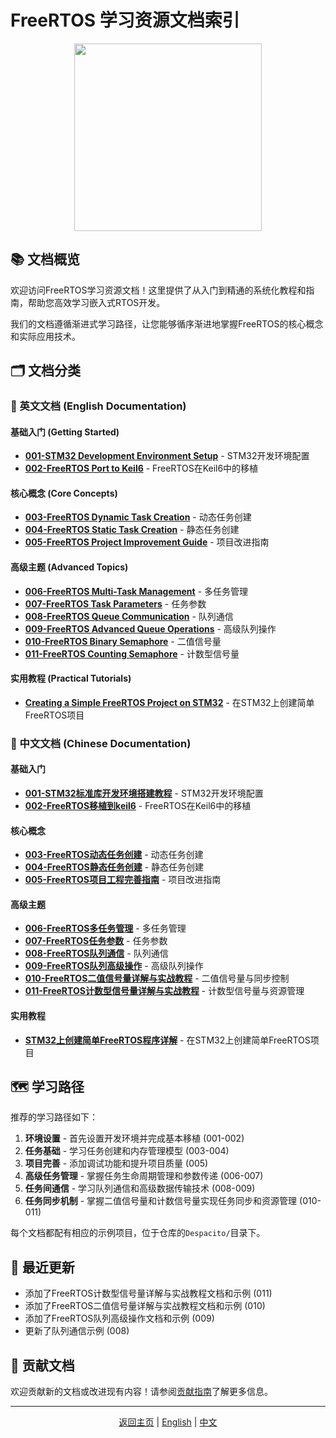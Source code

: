 # FreeRTOS 学习资源文档索引

<div align="center">
<img src="https://www.freertos.org/fr-content-src/uploads/2018/07/logo-1.jpg" width="300">
</div>

## 📚 文档概览

欢迎访问FreeRTOS学习资源文档！这里提供了从入门到精通的系统化教程和指南，帮助您高效学习嵌入式RTOS开发。

我们的文档遵循渐进式学习路径，让您能够循序渐进地掌握FreeRTOS的核心概念和实际应用技术。

## 🗂️ 文档分类

### 📖 英文文档 (English Documentation)

#### 基础入门 (Getting Started)
* **[001-STM32 Development Environment Setup](en/001-STM32-Development-Environment-Setup.md)** - STM32开发环境配置
* **[002-FreeRTOS Port to Keil6](en/002-FreeRTOS-Port-to-Keil6.md)** - FreeRTOS在Keil6中的移植

#### 核心概念 (Core Concepts)
* **[003-FreeRTOS Dynamic Task Creation](en/003-FreeRTOS-Dynamic-Task-Creation.md)** - 动态任务创建
* **[004-FreeRTOS Static Task Creation](en/004-FreeRTOS-Static-Task-Creation.md)** - 静态任务创建
* **[005-FreeRTOS Project Improvement Guide](en/005-FreeRTOS-Project-Improvement-Guide.md)** - 项目改进指南

#### 高级主题 (Advanced Topics)
* **[006-FreeRTOS Multi-Task Management](en/006-FreeRTOS-Multi-Task-Management.md)** - 多任务管理
* **[007-FreeRTOS Task Parameters](en/007-FreeRTOS-Task-Parameters.md)** - 任务参数
* **[008-FreeRTOS Queue Communication](en/008-FreeRTOS-Queue-Communication.md)** - 队列通信
* **[009-FreeRTOS Advanced Queue Operations](en/009-FreeRTOS-Queue-Advanced-Operations.md)** - 高级队列操作
* **[010-FreeRTOS Binary Semaphore](en/010-FreeRTOS-Binary-Semaphore.md)** - 二值信号量
* **[011-FreeRTOS Counting Semaphore](en/011-FreeRTOS-Counting-Semaphore.md)** - 计数型信号量

#### 实用教程 (Practical Tutorials)
* **[Creating a Simple FreeRTOS Project on STM32](en/tutorials/Creating-Simple-FreeRTOS-Project-on-STM32.md)** - 在STM32上创建简单FreeRTOS项目

### 📖 中文文档 (Chinese Documentation)

#### 基础入门
* **[001-STM32标准库开发环境搭建教程](zh/001-STM32标准库开发环境搭建教程.md)** - STM32开发环境配置
* **[002-FreeRTOS移植到keil6](zh/002-FreeRTOS移植到keil6.md)** - FreeRTOS在Keil6中的移植

#### 核心概念
* **[003-FreeRTOS动态任务创建](zh/003-FreeRTOS动态任务创建.md)** - 动态任务创建
* **[004-FreeRTOS静态任务创建](zh/004-FreeRTOS静态任务创建.md)** - 静态任务创建
* **[005-FreeRTOS项目工程完善指南](zh/005-FreeRTOS项目工程完善指南.md)** - 项目改进指南

#### 高级主题
* **[006-FreeRTOS多任务管理](zh/006-FreeRTOS多任务管理.md)** - 多任务管理
* **[007-FreeRTOS任务参数](zh/007-FreeRTOS任务参数.md)** - 任务参数
* **[008-FreeRTOS队列通信](zh/008-FreeRTOS队列通信.md)** - 队列通信
* **[009-FreeRTOS队列高级操作](zh/009-FreeRTOS队列高级操作.md)** - 高级队列操作
* **[010-FreeRTOS二值信号量详解与实战教程](zh/010-FreeRTOS二值信号量详解与实战教程.md)** - 二值信号量与同步控制
* **[011-FreeRTOS计数型信号量详解与实战教程](zh/011-FreeRTOS计数型信号量详解与实战教程.md)** - 计数型信号量与资源管理

#### 实用教程
* **[STM32上创建简单FreeRTOS程序详解](zh/tutorials/STM32上创建简单FreeRTOS程序详解.md)** - 在STM32上创建简单FreeRTOS项目

## 🗺️ 学习路径

推荐的学习路径如下：

1. **环境设置** - 首先设置开发环境并完成基本移植 (001-002)
2. **任务基础** - 学习任务创建和内存管理模型 (003-004)
3. **项目完善** - 添加调试功能和提升项目质量 (005)
4. **高级任务管理** - 掌握任务生命周期管理和参数传递 (006-007)
5. **任务间通信** - 学习队列通信和高级数据传输技术 (008-009)
6. **任务同步机制** - 掌握二值信号量和计数信号量实现任务同步和资源管理 (010-011)

每个文档都配有相应的示例项目，位于仓库的`Despacito/`目录下。

## 🔄 最近更新

* 添加了FreeRTOS计数型信号量详解与实战教程文档和示例 (011)
* 添加了FreeRTOS二值信号量详解与实战教程文档和示例 (010)
* 添加了FreeRTOS队列高级操作文档和示例 (009)
* 更新了队列通信示例 (008)

## 📝 贡献文档

欢迎贡献新的文档或改进现有内容！请参阅[贡献指南](../CONTRIBUTING.md)了解更多信息。

---

<div align="center">

[返回主页](../README.md) | [English](README.md) | [中文](README_zh.md)

</div> 